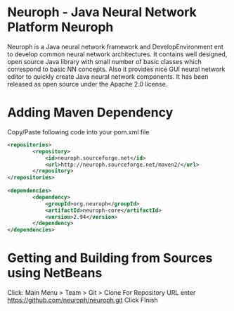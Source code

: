 Neuroph - Java Neural Network Platform Neuroph
======

Neuroph is a Java neural network framework and DevelopEnvironment ent  to develop common neural network architectures. 
It contains well designed, open source Java library with small number of basic classes which correspond to basic NN concepts. 
Also it provides nice GUI neural network editor to quickly create Java neural network components. 
It has been released as open source under the Apache 2.0 license.

Adding Maven Dependency
======

Copy/Paste following code into your pom.xml file

```xml
<repositories>
        <repository>
            <id>neuroph.sourceforge.net</id>
            <url>http://neuroph.sourceforge.net/maven2/</url>
        </repository>        
</repositories>
    
<dependencies>
        <dependency>
            <groupId>org.neuroph</groupId>
            <artifactId>neuroph-core</artifactId>
            <version>2.94</version>
        </dependency>
</dependencies>
```
Getting and Building from Sources using NetBeans
======

Click: Main Menu > Team > Git > Clone
For Repository URL enter https://github.com/neuroph/neuroph.git
Click FInish


